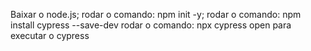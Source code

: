 Baixar o node.js;
rodar o comando: npm init -y;
rodar o comando: npm install cypress --save-dev
rodar o comando: npx cypress open para executar o cypress